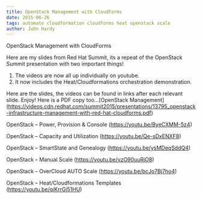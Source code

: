 ```yaml
---     
title: OpenStack Management with CloudForms
date: 2015-06-26
tags: automate cloudformation cloudforms heat openstack scale
author: John Hardy
---
```


OpenStack Management with CloudForms

Here are my slides from Red Hat Summit, its a repeat of the OpenStack Summit presentation with two important things!

1. The videos are now all up individually on youtube.
2. It now includes the Heat/Cloudformations orchestration demonstration.

Here are the slides, the videos can be found in links after each relevant slide. Enjoy!
Here is a PDF copy too…[OpenStack Management] (<https://videos.cdn.redhat.com/summit2015/presentations/13795_openstack-infrastructure-management-with-red-hat-cloudforms.pdf>)

OpenStack – Power, Provision & Console
(<https://youtu.be/ByeCXMM-5z4>)

OpenStack – Capacity and Utilization
(<https://youtu.be/Qe-sDxENXF8>)

OpenStack – SmartState and Genealogy
(<https://youtu.be/ysMDeqSddQ4>)

OpenStack – Manual Scale
(<https://youtu.be/vzO90uuRjO8>)

OpenStack – OverCloud AUTO Scale
(<https://youtu.be/bcJo7Bj7ho4>)

OpenStack – Heat/Cloudformations Templates
(<https://youtu.be/qiKrrGi51HU>)
